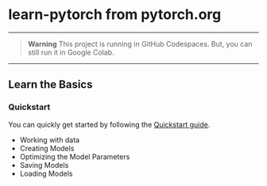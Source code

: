 # learn-pytorch from pytorch.org

------------------------------------------
> **Warning**
> This project is running in GitHub Codespaces. But, you can still run it in Google Colab.

------------------------------------------

## Learn the Basics

### Quickstart

You can quickly get started by following the [Quickstart guide](https://github.com/copilot-id/learn-pytorch/blob/main/00.%20Learn%20the%20Basics/01.%20Quickstart.ipynb).

- Working with data
- Creating Models
- Optimizing the Model Parameters
- Saving Models
- Loading Models
